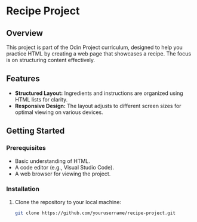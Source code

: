 # Recipe Project

## Overview

This project is part of the Odin Project curriculum, designed to help you practice HTML by creating a web page that showcases a recipe. The focus is on structuring content effectively.

## Features

- **Structured Layout:** Ingredients and instructions are organized using HTML lists for clarity.
- **Responsive Design:** The layout adjusts to different screen sizes for optimal viewing on various devices.

## Getting Started

### Prerequisites

- Basic understanding of HTML.
- A code editor (e.g., Visual Studio Code).
- A web browser for viewing the project.

### Installation

1. Clone the repository to your local machine:
   ```bash
   git clone https://github.com/yourusername/recipe-project.git
